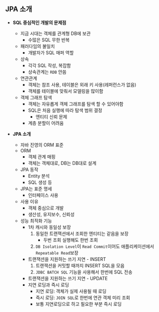 ## JPA 소개

- **SQL 중심적인 개발의 문제점**
  - 지금 시대는 객체를 관계형 DB에 보관 
    - 수많은 SQL 무한 반복
  - 패러다임의 불일치
    - 개발자가 SQL 매퍼 역할
  - 상속
    - 각각 SQL 작성, 복잡함
    - 상속관계는 `RDB` 안씀
  - 연관관계
    - 객체는 참조 사용, 테이블은 외래 키 사용(레퍼런스가 없음)
    - 객체를 테이블에 맞춰서 모델링을 많이함
  - 객체 그래프 탐색
    - 객체는 자유롭게 객체 그래프를 탐색 할 수 있어야함
    - SQL은 처음 실행에 따라 탐색 범위 결정
      - 엔티티 신뢰 문제
    - 계층 분할이 어려움



- **JPA 소개**
  - 자바 진영의 ORM 표준
  - ORM
    - 객체 관계 매핑
    - 객체는 객체대로, DB는 DB대로 설계
  - JPA 동작
    - Entity 분석
    - SQL 생성 등
  - JPA는 표준 명세
    - 인터페이스 사용
  - 사용 이유
    - 객체 중심으로 개발
    - 생산성, 유지보수, 신뢰성
  - 성능 최적화 기능
    - 1차 캐시와 동일성 보장
      1. 동일한 트랜잭션에서 조회한 엔티티는 같음을 보장
         - 두번 조회 실행해도 한번 조회
      2. `DB Isolation Level`이 `Read Commit`이어도 애플리케이션에서 `Repeatable Read`보장
    - 트랜잭션을 지원하는 쓰기 지연 - INSERT
      1. 트랜잭션을 커밋할 때까지 INSERT SQL을 모음
      2. `JDBC BATCH SQL` 기능을 사용해서 한번에 SQL 전송
    - 트랜잭션을 지원하는 쓰기 지연 - UPDATE
    - 지연 로딩과 즉시 로딩
      - 지연 로딩: 객체가 실제 사용될 때 로딩
      - 즉시 로딩: `JOIN SQL`로 한번에 연관 객체 미리 조회
      - 보통 지연로딩으로 하고 필요한 부분 즉시 로딩